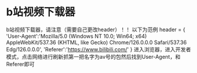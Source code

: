 # b站视频下载器
b站视频下载器，请注意（需要自己更改header）！！
以下为范例
header = {
    'User-Agent':'Mozilla/5.0 (Windows NT 10.0; Win64; x64) AppleWebKit/537.36 (KHTML, like Gecko) Chrome/126.0.0.0 Safari/537.36 Edg/126.0.0.0',
    'Referer':'https://www.bilibili.com/'
}
进入浏览器，进入开发者模式，点击网络进行刷新抓第一把名字为av号的包然后找到User-Agent，和Referer即可
